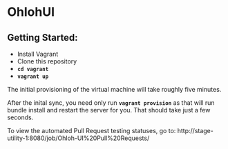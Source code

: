 OhlohUI
=======

Getting Started:
----------------

* Install Vagrant
* Clone this repository
* **`cd vagrant`**
* **`vagrant up`**

The initial provisioning of the virtual machine will take roughly five minutes.

After the inital sync, you need only run **`vagrant provision`** as that will
run bundle install and restart the server for you. That should take just a few seconds.

To view the automated Pull Request testing statuses,
go to: http://stage-utility-1:8080/job/Ohloh-UI%20Pull%20Requests/
